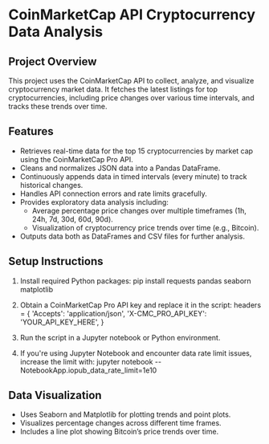 # CoinMarketCap API Cryptocurrency Data Analysis

## Project Overview
This project uses the CoinMarketCap API to collect, analyze, and visualize cryptocurrency market data. It fetches the latest listings for top cryptocurrencies, including price changes over various time intervals, and tracks these trends over time.

## Features
- Retrieves real-time data for the top 15 cryptocurrencies by market cap using the CoinMarketCap Pro API.
- Cleans and normalizes JSON data into a Pandas DataFrame.
- Continuously appends data in timed intervals (every minute) to track historical changes.
- Handles API connection errors and rate limits gracefully.
- Provides exploratory data analysis including:
  - Average percentage price changes over multiple timeframes (1h, 24h, 7d, 30d, 60d, 90d).
  - Visualization of cryptocurrency price trends over time (e.g., Bitcoin).
- Outputs data both as DataFrames and CSV files for further analysis.

## Setup Instructions
1. Install required Python packages:
   pip install requests pandas seaborn matplotlib

2. Obtain a CoinMarketCap Pro API key and replace it in the script:
   headers = {
       'Accepts': 'application/json',
       'X-CMC_PRO_API_KEY': 'YOUR_API_KEY_HERE',
   }

3. Run the script in a Jupyter notebook or Python environment.

4. If you're using Jupyter Notebook and encounter data rate limit issues, increase the limit with:
   jupyter notebook --NotebookApp.iopub_data_rate_limit=1e10

## Data Visualization
- Uses Seaborn and Matplotlib for plotting trends and point plots.
- Visualizes percentage changes across different time frames.
- Includes a line plot showing Bitcoin’s price trends over time.
